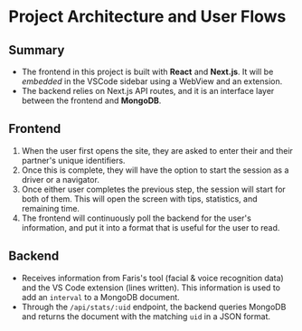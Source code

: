# Project Architecture and User Flows

## Summary

- The frontend in this project is built with **React** and **Next.js**. It will be _embedded_ in the
  VSCode sidebar using a WebView and an extension.
- The backend relies on Next.js API routes, and it is an interface layer between the frontend and **MongoDB**.

## Frontend

1. When the user first opens the site, they are asked to enter their and their partner's unique identifiers.
1. Once this is complete, they will have the option to start the session as a driver or a navigator.
1. Once either user completes the previous step, the session will start for both of them. This will
   open the screen with tips, statistics, and remaining time.
1. The frontend will continuously poll the backend for the user's information, and put it into a format
   that is useful for the user to read.

## Backend

- Receives information from Faris's tool (facial & voice recognition data) and the VS Code extension (lines written).
  This information is used to add an `interval` to a MongoDB document.
- Through the `/api/stats/:uid` endpoint, the backend queries MongoDB and returns the document with the matching `uid` in a JSON format.
